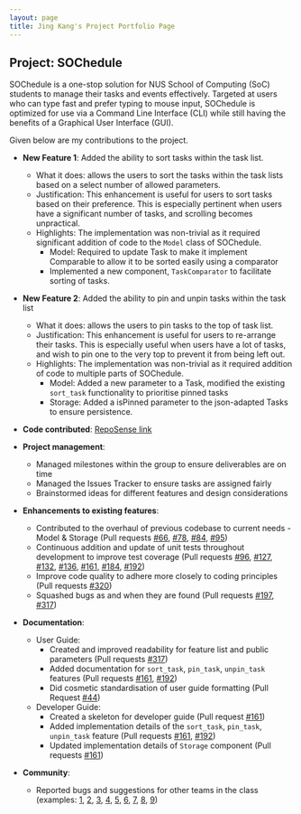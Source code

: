 ```yaml
---
layout: page
title: Jing Kang's Project Portfolio Page
---
```


## Project: SOChedule

SOChedule is a one-stop solution for NUS School of Computing (SoC) students to manage their tasks and events effectively. Targeted at users who can type fast and prefer typing to mouse input, SOChedule is optimized for use via a Command Line Interface (CLI) while still having the benefits of a Graphical User Interface (GUI).

Given below are my contributions to the project.

* **New Feature 1**: Added the ability to sort tasks within the task list.
    * What it does: allows the users to sort the tasks within the task lists based on a select number of allowed parameters.
    * Justification: This enhancement is useful for users to sort tasks based on their preference. This is especially pertinent when users have a significant number of tasks, and scrolling becomes unpractical.
    * Highlights: The implementation was non-trivial as it required significant addition of code to the `Model` class of  SOChedule.
        * Model: Required to update Task to make it implement Comparable<Task> to allow it to be sorted easily using a comparator
        * Implemented a new component, `TaskComparator` to facilitate sorting of tasks.
    
* **New Feature 2**: Added the ability to pin and unpin tasks within the task list
    * What it does: allows the users to pin tasks to the top of task list.
    * Justification: This enhancement is useful for users to re-arrange their tasks. This is especially useful when users have a lot of tasks, and wish to pin one to the very top to prevent it from being left out.
    * Highlights: The implementation was non-trivial as it required addition of code to multiple parts of SOChedule.
        * Model: Added a new parameter to a Task, modified the existing `sort_task` functionality to prioritise pinned tasks
        * Storage: Added a isPinned parameter to the json-adapted Tasks to ensure persistence.
    

* **Code contributed**: [RepoSense link](https://nus-cs2103-ay2021s2.github.io/tp-dashboard/?search=&sort=groupTitle&sortWithin=title&timeframe=commit&mergegroup=&groupSelect=groupByRepos&breakdown=true&checkedFileTypes=docs~functional-code~test-code~other&since=&tabOpen=true&tabType=authorship&zFR=false&tabAuthor=SoulUseless&tabRepo=AY2021S2-CS2103-W16-1%2Ftp%5Bmaster%5D&authorshipIsMergeGroup=false&authorshipFileTypes=docs~functional-code~test-code~other&authorshipIsBinaryFileTypeChecked=false)

* **Project management**:
    * Managed milestones within the group to ensure deliverables are on time
    * Managed the Issues Tracker to ensure tasks are assigned fairly
    * Brainstormed ideas for different features and design considerations

* **Enhancements to existing features**:
    * Contributed to the overhaul of previous codebase to current needs - Model & Storage (Pull requests [\#66](https://github.com/AY2021S2-CS2103-W16-1/tp/pull/66), [\#78](https://github.com/AY2021S2-CS2103-W16-1/tp/pull/78), [\#84](https://github.com/AY2021S2-CS2103-W16-1/tp/pull/84), [\#95](https://github.com/AY2021S2-CS2103-W16-1/tp/pull/95))
    * Continuous addition and update of unit tests throughout development to improve test coverage (Pull requests [\#96](https://github.com/AY2021S2-CS2103-W16-1/tp/pull/96), [\#127](https://github.com/AY2021S2-CS2103-W16-1/tp/pull/127), [\#132](https://github.com/AY2021S2-CS2103-W16-1/tp/pull/132), [\#136](https://github.com/AY2021S2-CS2103-W16-1/tp/pull/136), [\#161](https://github.com/AY2021S2-CS2103-W16-1/tp/pull/161), [\#184](https://github.com/AY2021S2-CS2103-W16-1/tp/pull/184), [\#192](https://github.com/AY2021S2-CS2103-W16-1/tp/pull/192)) 
    * Improve code quality to adhere more closely to coding principles (Pull requests [\#320](https://github.com/AY2021S2-CS2103-W16-1/tp/pull/320))
    * Squashed bugs as and when they are found (Pull requests [\#197](https://github.com/AY2021S2-CS2103-W16-1/tp/pull/197), [\#317](https://github.com/AY2021S2-CS2103-W16-1/tp/pull/317))

* **Documentation**:
    * User Guide:
        * Created and improved readability for feature list and public parameters (Pull requests [\#317](https://github.com/AY2021S2-CS2103-W16-1/tp/pull/317))
        * Added documentation for `sort_task`, `pin_task`, `unpin_task` features (Pull requests [\#161](https://github.com/AY2021S2-CS2103-W16-1/tp/pull/161), [\#192](https://github.com/AY2021S2-CS2103-W16-1/tp/pull/192))
        * Did cosmetic standardisation of user guide formatting (Pull Request [\#44](https://github.com/AY2021S2-CS2103-W16-1/tp/pull/44))
    * Developer Guide:
        * Created a skeleton for developer guide (Pull request [\#161](https://github.com/AY2021S2-CS2103-W16-1/tp/pull/161))
        * Added implementation details of the `sort_task`, `pin_task`, `unpin_task` feature (Pull requests [\#161](https://github.com/AY2021S2-CS2103-W16-1/tp/pull/161), [\#192](https://github.com/AY2021S2-CS2103-W16-1/tp/pull/192))
        * Updated implementation details of `Storage` component (Pull requests [\#161](https://github.com/AY2021S2-CS2103-W16-1/tp/pull/161))

* **Community**:
    * Reported bugs and suggestions for other teams in the class (examples: [1](https://github.com/AY2021S2-CS2103T-W15-2/tp/issues/120), [2](https://github.com/AY2021S2-CS2103T-W15-2/tp/issues/121), [3](https://github.com/AY2021S2-CS2103T-W15-2/tp/issues/122), [4](https://github.com/AY2021S2-CS2103T-W15-2/tp/issues/124), [5](https://github.com/AY2021S2-CS2103T-W15-2/tp/issues/125), [6](https://github.com/AY2021S2-CS2103T-W15-2/tp/issues/126), [7](https://github.com/AY2021S2-CS2103T-W15-2/tp/issues/127), [8](https://github.com/AY2021S2-CS2103T-W15-2/tp/issues/128), [9](https://github.com/AY2021S2-CS2103T-W15-2/tp/issues/123))
